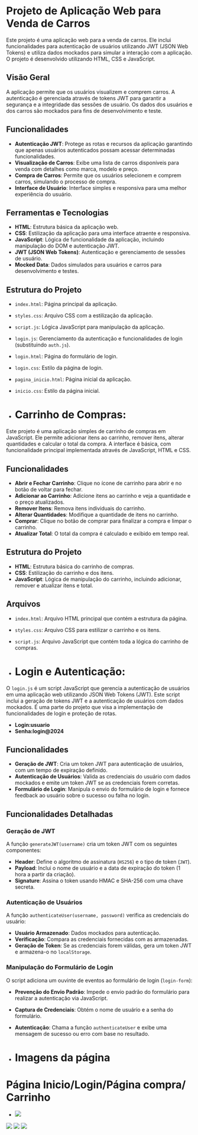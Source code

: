 # Projeto de Aplicação Web para Venda de Carros

Este projeto é uma aplicação web para a venda de carros. Ele inclui funcionalidades para autenticação de usuários utilizando JWT (JSON Web Tokens) e utiliza dados mockados para simular a interação com a aplicação. O projeto é desenvolvido utilizando HTML, CSS e JavaScript.

## Visão Geral

A aplicação permite que os usuários visualizem e comprem carros. A autenticação é gerenciada através de tokens JWT para garantir a segurança e a integridade das sessões de usuário. Os dados dos usuários e dos carros são mockados para fins de desenvolvimento e teste.

## Funcionalidades

- **Autenticação JWT**: Protege as rotas e recursos da aplicação garantindo que apenas usuários autenticados possam acessar determinadas funcionalidades.
- **Visualização de Carros**: Exibe uma lista de carros disponíveis para venda com detalhes como marca, modelo e preço.
- **Compra de Carros**: Permite que os usuários selecionem e comprem carros, simulando o processo de compra.
- **Interface de Usuário**: Interface simples e responsiva para uma melhor experiência do usuário.

## Ferramentas e Tecnologias

- **HTML**: Estrutura básica da aplicação web.
- **CSS**: Estilização da aplicação para uma interface atraente e responsiva.
- **JavaScript**: Lógica de funcionalidade da aplicação, incluindo manipulação do DOM e autenticação JWT.
- **JWT (JSON Web Tokens)**: Autenticação e gerenciamento de sessões de usuário.
- **Mocked Data**: Dados simulados para usuários e carros para desenvolvimento e testes.

## Estrutura do Projeto

- `index.html`: Página principal da aplicação.
- `styles.css`: Arquivo CSS com a estilização da aplicação.
- `script.js`: Lógica JavaScript para manipulação da aplicação.
- `login.js`: Gerenciamento da autenticação e funcionalidades de login (substituindo `auth.js`).
- `login.html`: Página do formulário de login.
- `login.css`: Estilo da página de login.
- `pagina_inicio.html`: Página inicial da aplicação.
- `inicio.css`: Estilo da página inicial.

- # Carrinho de Compras:
Este projeto é uma aplicação simples de carrinho de compras em JavaScript. Ele permite adicionar itens ao carrinho, remover itens, alterar quantidades e calcular o total da compra. A interface é básica, com funcionalidade principal implementada através de JavaScript, HTML e CSS.

## Funcionalidades

- **Abrir e Fechar Carrinho**: Clique no ícone de carrinho para abrir e no botão de voltar para fechar.
- **Adicionar ao Carrinho**: Adicione itens ao carrinho e veja a quantidade e o preço atualizados.
- **Remover Itens**: Remova itens individuais do carrinho.
- **Alterar Quantidades**: Modifique a quantidade de itens no carrinho.
- **Comprar**: Clique no botão de comprar para finalizar a compra e limpar o carrinho.
- **Atualizar Total**: O total da compra é calculado e exibido em tempo real.

## Estrutura do Projeto

- **HTML**: Estrutura básica do carrinho de compras.
- **CSS**: Estilização do carrinho e dos itens.
- **JavaScript**: Lógica de manipulação do carrinho, incluindo adicionar, remover e atualizar itens e total.

## Arquivos

- `index.html`: Arquivo HTML principal que contém a estrutura da página.
- `styles.css`: Arquivo CSS para estilizar o carrinho e os itens.
- `script.js`: Arquivo JavaScript que contém toda a lógica do carrinho de compras.

- # Login e Autenticação: 
O `login.js` é um script JavaScript que gerencia a autenticação de usuários em uma aplicação web utilizando JSON Web Tokens (JWT). Este script inclui a geração de tokens JWT e a autenticação de usuários com dados mockados. É uma parte do projeto que visa a implementação de funcionalidades de login e proteção de rotas.
- **Login:usuario**
- **Senha:login@2024**
## Funcionalidades

- **Geração de JWT**: Cria um token JWT para autenticação de usuários, com um tempo de expiração definido.
- **Autenticação de Usuários**: Valida as credenciais do usuário com dados mockados e emite um token JWT se as credenciais forem corretas.
- **Formulário de Login**: Manipula o envio do formulário de login e fornece feedback ao usuário sobre o sucesso ou falha no login.

## Funcionalidades Detalhadas

### Geração de JWT

A função `generateJWT(username)` cria um token JWT com os seguintes componentes:
- **Header**: Define o algoritmo de assinatura (`HS256`) e o tipo de token (`JWT`).
- **Payload**: Inclui o nome de usuário e a data de expiração do token (1 hora a partir da criação).
- **Signature**: Assina o token usando HMAC e SHA-256 com uma chave secreta.

### Autenticação de Usuários

A função `authenticateUser(username, password)` verifica as credenciais do usuário:
- **Usuário Armazenado**: Dados mockados para autenticação.
- **Verificação**: Compara as credenciais fornecidas com as armazenadas.
- **Geração de Token**: Se as credenciais forem válidas, gera um token JWT e armazena-o no `localStorage`.

### Manipulação do Formulário de Login

O script adiciona um ouvinte de eventos ao formulário de login (`login-form`):
- **Prevenção do Envio Padrão**: Impede o envio padrão do formulário para realizar a autenticação via JavaScript.
- **Captura de Credenciais**: Obtém o nome de usuário e a senha do formulário.
- **Autenticação**: Chama a função `authenticateUser` e exibe uma mensagem de sucesso ou erro com base no resultado.

- # Imagens da página
# Página Inicio/Login/Página compra/ Carrinho
- <img src="/imagens-projeto/pagina-inicio.png">




<img src="/imagens-projeto/login.png">




<img src="/imagens-projeto/pagina-compra.png">






<img src="/imagens-projeto/carrinho.png">




